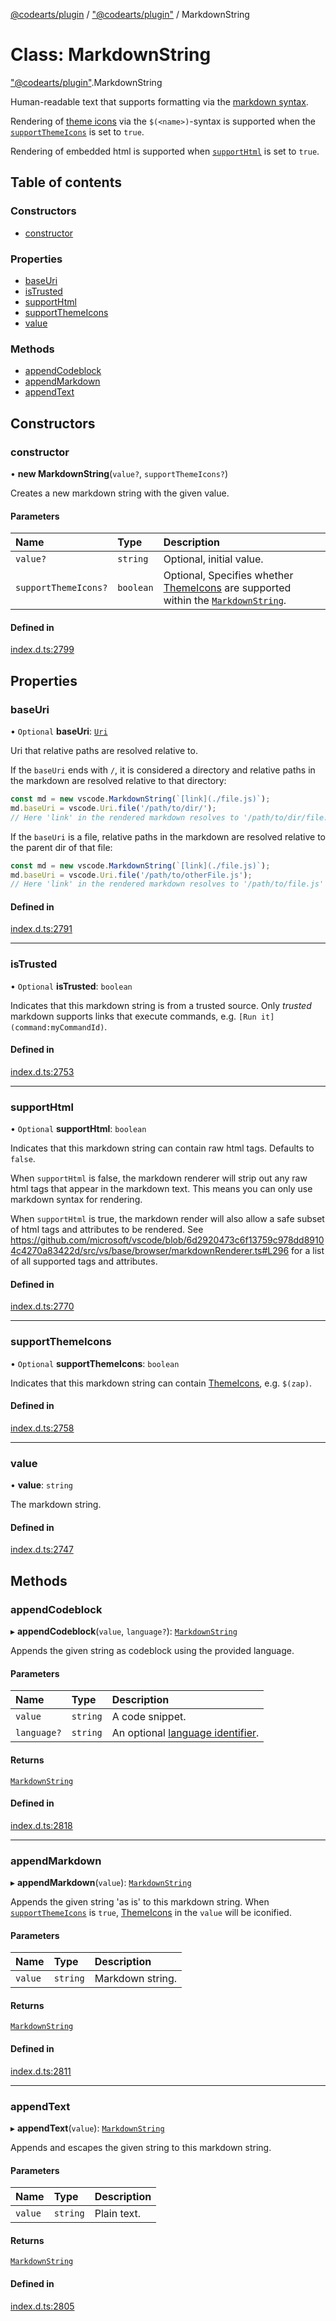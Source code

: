 [@codearts/plugin](../README.md) / ["@codearts/plugin"](../modules/_codearts_plugin_.md) / MarkdownString

# Class: MarkdownString

["@codearts/plugin"](../modules/_codearts_plugin_.md).MarkdownString

Human-readable text that supports formatting via the [markdown syntax](https://commonmark.org).

Rendering of [theme icons](codearts_plugin_.ThemeIcon.md) via the `$(<name>)`-syntax is supported
when the [`supportThemeIcons`](codearts_plugin_.MarkdownString.md#supportthemeicons) is set to `true`.

Rendering of embedded html is supported when [`supportHtml`](codearts_plugin_.MarkdownString.md#supporthtml) is set to `true`.

## Table of contents

### Constructors

- [constructor](codearts_plugin_.MarkdownString.md#constructor)

### Properties

- [baseUri](codearts_plugin_.MarkdownString.md#baseuri)
- [isTrusted](codearts_plugin_.MarkdownString.md#istrusted)
- [supportHtml](codearts_plugin_.MarkdownString.md#supporthtml)
- [supportThemeIcons](codearts_plugin_.MarkdownString.md#supportthemeicons)
- [value](codearts_plugin_.MarkdownString.md#value)

### Methods

- [appendCodeblock](codearts_plugin_.MarkdownString.md#appendcodeblock)
- [appendMarkdown](codearts_plugin_.MarkdownString.md#appendmarkdown)
- [appendText](codearts_plugin_.MarkdownString.md#appendtext)

## Constructors

### constructor

• **new MarkdownString**(`value?`, `supportThemeIcons?`)

Creates a new markdown string with the given value.

#### Parameters

| Name | Type | Description |
| :------ | :------ | :------ |
| `value?` | `string` | Optional, initial value. |
| `supportThemeIcons?` | `boolean` | Optional, Specifies whether [ThemeIcons](codearts_plugin_.ThemeIcon.md) are supported within the [`MarkdownString`](codearts_plugin_.MarkdownString.md). |

#### Defined in

[index.d.ts:2799](https://github.com/shuyaqian/cloudide-plugin-api/blob/5b69219/index.d.ts#L2799)

## Properties

### baseUri

• `Optional` **baseUri**: [`Uri`](codearts_plugin_.Uri.md)

Uri that relative paths are resolved relative to.

If the `baseUri` ends with `/`, it is considered a directory and relative paths in the markdown are resolved relative to that directory:

```ts
const md = new vscode.MarkdownString(`[link](./file.js)`);
md.baseUri = vscode.Uri.file('/path/to/dir/');
// Here 'link' in the rendered markdown resolves to '/path/to/dir/file.js'
```

If the `baseUri` is a file, relative paths in the markdown are resolved relative to the parent dir of that file:

```ts
const md = new vscode.MarkdownString(`[link](./file.js)`);
md.baseUri = vscode.Uri.file('/path/to/otherFile.js');
// Here 'link' in the rendered markdown resolves to '/path/to/file.js'
```

#### Defined in

[index.d.ts:2791](https://github.com/shuyaqian/cloudide-plugin-api/blob/5b69219/index.d.ts#L2791)

___

### isTrusted

• `Optional` **isTrusted**: `boolean`

Indicates that this markdown string is from a trusted source. Only *trusted*
markdown supports links that execute commands, e.g. `[Run it](command:myCommandId)`.

#### Defined in

[index.d.ts:2753](https://github.com/shuyaqian/cloudide-plugin-api/blob/5b69219/index.d.ts#L2753)

___

### supportHtml

• `Optional` **supportHtml**: `boolean`

Indicates that this markdown string can contain raw html tags. Defaults to `false`.

When `supportHtml` is false, the markdown renderer will strip out any raw html tags
that appear in the markdown text. This means you can only use markdown syntax for rendering.

When `supportHtml` is true, the markdown render will also allow a safe subset of html tags
and attributes to be rendered. See https://github.com/microsoft/vscode/blob/6d2920473c6f13759c978dd89104c4270a83422d/src/vs/base/browser/markdownRenderer.ts#L296
for a list of all supported tags and attributes.

#### Defined in

[index.d.ts:2770](https://github.com/shuyaqian/cloudide-plugin-api/blob/5b69219/index.d.ts#L2770)

___

### supportThemeIcons

• `Optional` **supportThemeIcons**: `boolean`

Indicates that this markdown string can contain [ThemeIcons](codearts_plugin_.ThemeIcon.md), e.g. `$(zap)`.

#### Defined in

[index.d.ts:2758](https://github.com/shuyaqian/cloudide-plugin-api/blob/5b69219/index.d.ts#L2758)

___

### value

• **value**: `string`

The markdown string.

#### Defined in

[index.d.ts:2747](https://github.com/shuyaqian/cloudide-plugin-api/blob/5b69219/index.d.ts#L2747)

## Methods

### appendCodeblock

▸ **appendCodeblock**(`value`, `language?`): [`MarkdownString`](codearts_plugin_.MarkdownString.md)

Appends the given string as codeblock using the provided language.

#### Parameters

| Name | Type | Description |
| :------ | :------ | :------ |
| `value` | `string` | A code snippet. |
| `language?` | `string` | An optional [language identifier](../modules/codearts_plugin_.languages.md#getlanguages). |

#### Returns

[`MarkdownString`](codearts_plugin_.MarkdownString.md)

#### Defined in

[index.d.ts:2818](https://github.com/shuyaqian/cloudide-plugin-api/blob/5b69219/index.d.ts#L2818)

___

### appendMarkdown

▸ **appendMarkdown**(`value`): [`MarkdownString`](codearts_plugin_.MarkdownString.md)

Appends the given string 'as is' to this markdown string. When [`supportThemeIcons`](codearts_plugin_.MarkdownString.md#supportthemeicons) is `true`, [ThemeIcons](codearts_plugin_.ThemeIcon.md) in the `value` will be iconified.

#### Parameters

| Name | Type | Description |
| :------ | :------ | :------ |
| `value` | `string` | Markdown string. |

#### Returns

[`MarkdownString`](codearts_plugin_.MarkdownString.md)

#### Defined in

[index.d.ts:2811](https://github.com/shuyaqian/cloudide-plugin-api/blob/5b69219/index.d.ts#L2811)

___

### appendText

▸ **appendText**(`value`): [`MarkdownString`](codearts_plugin_.MarkdownString.md)

Appends and escapes the given string to this markdown string.

#### Parameters

| Name | Type | Description |
| :------ | :------ | :------ |
| `value` | `string` | Plain text. |

#### Returns

[`MarkdownString`](codearts_plugin_.MarkdownString.md)

#### Defined in

[index.d.ts:2805](https://github.com/shuyaqian/cloudide-plugin-api/blob/5b69219/index.d.ts#L2805)
